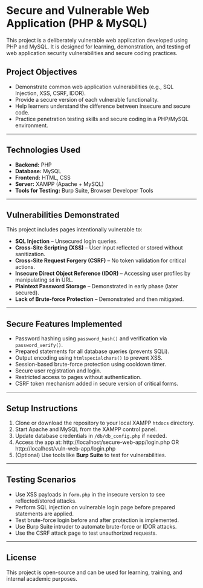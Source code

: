 # Secure and Vulnerable Web Application (PHP & MySQL)

This project is a deliberately vulnerable web application developed using PHP and MySQL. It is designed for learning, demonstration, and testing of web application security vulnerabilities and secure coding practices.

## Project Objectives

- Demonstrate common web application vulnerabilities (e.g., SQL Injection, XSS, CSRF, IDOR).
- Provide a secure version of each vulnerable functionality.
- Help learners understand the difference between insecure and secure code.
- Practice penetration testing skills and secure coding in a PHP/MySQL environment.

---

## Technologies Used

- **Backend:** PHP
- **Database:** MySQL
- **Frontend:** HTML, CSS
- **Server:** XAMPP (Apache + MySQL)
- **Tools for Testing:** Burp Suite, Browser Developer Tools

---

## Vulnerabilities Demonstrated

This project includes pages intentionally vulnerable to:

- **SQL Injection** – Unsecured login queries.
- **Cross-Site Scripting (XSS)** – User input reflected or stored without sanitization.
- **Cross-Site Request Forgery (CSRF)** – No token validation for critical actions.
- **Insecure Direct Object Reference (IDOR)** – Accessing user profiles by manipulating `id` in URL.
- **Plaintext Password Storage** – Demonstrated in early phase (later secured).
- **Lack of Brute-force Protection** – Demonstrated and then mitigated.

---

## Secure Features Implemented

- Password hashing using `password_hash()` and verification via `password_verify()`.
- Prepared statements for all database queries (prevents SQLi).
- Output encoding using `htmlspecialchars()` to prevent XSS.
- Session-based brute-force protection using cooldown timer.
- Secure user registration and login.
- Restricted access to pages without authentication.
- CSRF token mechanism added in secure version of critical forms.

---

## Setup Instructions

1. Clone or download the repository to your local XAMPP `htdocs` directory.
2. Start Apache and MySQL from the XAMPP control panel.
3. Update database credentials in `/db/db_config.php` if needed.
4. Access the app at: http://localhost/secure-web-app/login.php OR http://localhost/vuln-web-app/login.php
5. (Optional) Use tools like **Burp Suite** to test for vulnerabilities.

---

## Testing Scenarios

- Use XSS payloads in `form.php` in the insecure version to see reflected/stored attacks.
- Perform SQL injection on vulnerable login page before prepared statements are applied.
- Test brute-force login before and after protection is implemented.
- Use Burp Suite intruder to automate brute-force or IDOR attacks.
- Use the CSRF attack page to test unauthorized requests.

---

## License

This project is open-source and can be used for learning, training, and internal academic purposes.
